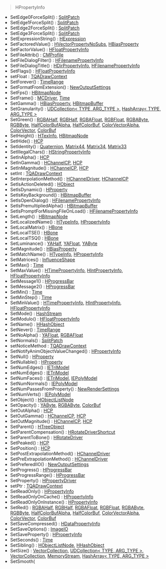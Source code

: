 >HPropertyInfo</a>
- SetEdge0ForceSplit() : <a href="classSplitPatch.md#e80d3fb08dadc9805d6ef5d8b59841a0" class="el">SplitPatch</a>
- SetEdge1ForceSplit() : <a href="classSplitPatch.md#8b5265df2c02a813d65b895e028c8fdd" class="el">SplitPatch</a>
- SetEdge2ForceSplit() : <a href="classSplitPatch.md#d5c634ccbe2f369c922c9fcc52f4512d" class="el">SplitPatch</a>
- SetEdge3ForceSplit() : <a href="classSplitPatch.md#aa076825740c6cddb8e5627d29edc1e6" class="el">SplitPatch</a>
- SetExpressionString() : <a href="classHExpression.md#f6a09012291d49e95b38a88e9f906c1e" class="el">HExpression</a>
- SetFactoredValue() : <a href="classHVectorPropertyNoSubs.md#211cab0010b115e42c5829678a67dfed" class="el">HVectorPropertyNoSubs</a>, <a href="classHBiasProperty.md#211cab0010b115e42c5829678a67dfed" class="el">HBiasProperty</a>
- SetFactorValue() : <a href="classHFloatPropertyInfo.md#ad4ed5c613e233cf465b8feac67f63d3" class="el">HFloatPropertyInfo</a>
- SetFileAttrib() : <a href="classCMProfile.md#bc002d6599bf82e8b1f32b3e2f83202c" class="el">CMProfile</a>
- SetFileDialogFilter() : <a href="classHFilenamePropertyInfo.md#a2c547ffd33a935866c2797da703ef6f" class="el">HFilenamePropertyInfo</a>
- SetFileDialogTitle() : <a href="classHDirPropertyInfo.md#bcc9cdb4450664383abcee68acdab818" class="el">HDirPropertyInfo</a>, <a href="classHFilenamePropertyInfo.md#bcc9cdb4450664383abcee68acdab818" class="el">HFilenamePropertyInfo</a>
- SetFlags() : <a href="classHFloatPropertyInfo.md#f217ff34efa649b563bc05baa0ffcc00" class="el">HFloatPropertyInfo</a>
- setFloat : <a href="structTQADrawContext.md#f913f8880efe5f165ade8f9dc910c182" class="el">TQADrawContext</a>
- SetForever() : <a href="classTimeRange.md#2dadd5e2d68894806a8e28757c1a3118" class="el">TimeRange</a>
- SetFormatFromExtension() : <a href="classNewOutputSettings.md#88cf1379cc7d0ab044c5c13727deb8b9" class="el">NewOutputSettings</a>
- SetFps() : <a href="classHBitmapNode.md#01f124db0da9e88f374426f626c7d711" class="el">HBitmapNode</a>
- SetFrame() : <a href="classMCDriver.md#da19134c17e87dcf016d74ac7d7557e9" class="el">MCDriver</a>, <a href="classTime.md#20854ae56548bf823cbd741c61071707" class="el">Time</a>
- SetGamma() : <a href="classHBiasProperty.md#7042759c986c1e73513913b03db1bd4a" class="el">HBiasProperty</a>, <a href="classHBitmapBuffer.md#cc188c9e2068e7191e13651b0d800afc" class="el">HBitmapBuffer</a>
- SetGranularity() : <a href="classUDCollection.md#3baf74a81ccd00c867601be0fc5e511c" class="el">UDCollection&lt; TYPE, ARG_TYPE &gt;</a>, <a href="classHashArray.md#3baf74a81ccd00c867601be0fc5e511c" class="el">HashArray&lt; TYPE, ARG_TYPE &gt;</a>
- SetGreen() : <a href="classRGBAHalf.md#5e60890aa9eec70ae51bba216d58b9be" class="el">RGBAHalf</a>, <a href="classRGBHalf.md#5e60890aa9eec70ae51bba216d58b9be" class="el">RGBHalf</a>, <a href="classRGBAFloat.md#a78ae297f8f5b212bd4b0ec78512e479" class="el">RGBAFloat</a>, <a href="classRGBFloat.md#a78ae297f8f5b212bd4b0ec78512e479" class="el">RGBFloat</a>, <a href="classRGBAByte.md#331230b42dbdf273e6024283cdf3546d" class="el">RGBAByte</a>, <a href="classRGBByte.md#331230b42dbdf273e6024283cdf3546d" class="el">RGBByte</a>, <a href="classHalfColorBufAlpha.md#5e60890aa9eec70ae51bba216d58b9be" class="el">HalfColorBufAlpha</a>, <a href="classHalfColorBuf.md#5e60890aa9eec70ae51bba216d58b9be" class="el">HalfColorBuf</a>, <a href="classColorVectorAlpha.md#a78ae297f8f5b212bd4b0ec78512e479" class="el">ColorVectorAlpha</a>, <a href="classColorVector.md#a78ae297f8f5b212bd4b0ec78512e479" class="el">ColorVector</a>, <a href="classColorBuf.md#331230b42dbdf273e6024283cdf3546d" class="el">ColorBuf</a>
- SetHeight() : <a href="classHTexInfo.md#8d71834ee3c7995fdefc719a6342e907" class="el">HTexInfo</a>, <a href="classHBitmapNode.md#feea73156231ff8f250e7f9f349e49f0" class="el">HBitmapNode</a>
- SetHide() : <a href="classHCP.md#61fd0fc633df363cec6c53535ee64691" class="el">HCP</a>
- SetIdentity() : <a href="classQuaternion.md#d59f462f5cf3ab5702c6813842619a2f" class="el">Quaternion</a>, <a href="classMatrix44.md#d59f462f5cf3ab5702c6813842619a2f" class="el">Matrix44</a>, <a href="classMatrix34.md#d59f462f5cf3ab5702c6813842619a2f" class="el">Matrix34</a>, <a href="classMatrix33.md#d59f462f5cf3ab5702c6813842619a2f" class="el">Matrix33</a>
- SetIllegalChars() : <a href="classHStringPropertyInfo.md#f16c42e1a94fbf2c38dc9ca55761c02f" class="el">HStringPropertyInfo</a>
- SetInAlpha() : <a href="classHCP.md#e521d30bb11a0e259e0ade5c5ab10d70" class="el">HCP</a>
- SetInGamma() : <a href="classHChannelCP.md#028f8d953e38e582ef8fa52f69b4f950" class="el">HChannelCP</a>, <a href="classHCP.md#028f8d953e38e582ef8fa52f69b4f950" class="el">HCP</a>
- SetInMagnitude() : <a href="classHChannelCP.md#1c73f7d5d3d103cde6333b58c9130af8" class="el">HChannelCP</a>, <a href="classHCP.md#1c73f7d5d3d103cde6333b58c9130af8" class="el">HCP</a>
- setInt : <a href="structTQADrawContext.md#8acbaaf20ccb6e3f3ddccf150163b682" class="el">TQADrawContext</a>
- SetInterpolationMethod() : <a href="classHChannelDriver.md#108ad82cc69c9fe4558afd7e297d69b9" class="el">HChannelDriver</a>, <a href="classHChannelCP.md#d325843f3e9806d8adaf8031a0d0bd8f" class="el">HChannelCP</a>
- SetIsActionDeleted() : <a href="classHObject.md#2f78bb78a01e73e7f0965cb127e2d9b4" class="el">HObject</a>
- SetIsDynamic() : <a href="classHProperty.md#b7e486ef33869678bc3671ddfc0da589" class="el">HProperty</a>
- SetIsKeyBackground() : <a href="classHBitmapBuffer.md#bb1ea4901086b219c43a00d3260a8b77" class="el">HBitmapBuffer</a>
- SetIsOpenDialog() : <a href="classHFilenamePropertyInfo.md#3b5e17a1d68b5ede618303f48fefd875" class="el">HFilenamePropertyInfo</a>
- SetIsPremultipliedAlpha() : <a href="classHBitmapBuffer.md#3e0552436f1fc4721e8c1e80eb63273e" class="el">HBitmapBuffer</a>
- SetIsPromptForMissingFileOnLoad() : <a href="classHFilenamePropertyInfo.md#871becffd07535cfd2642fe906cbc176" class="el">HFilenamePropertyInfo</a>
- SetLength() : <a href="classHBitmapNode.md#f4257287ceccc0286ca07706359b33ba" class="el">HBitmapNode</a>
- SetLocalizedName() : <a href="classHTypeInfo.md#4b3f76f886de7a48e5b43dbacae42d87" class="el">HTypeInfo</a>, <a href="classHPropertyInfo.md#4dce5307ede3d5604253f33f01fc5759" class="el">HPropertyInfo</a>
- SetLocalMatrix() : <a href="classHBone.md#afa7e6b59a0b263233a8493e062684ce" class="el">HBone</a>
- SetLocalTSE() : <a href="classHBone.md#b409be8547e0b598c2c3ce62a3221b66" class="el">HBone</a>
- SetLocalTSQ() : <a href="classHBone.md#60c4d5da3899b8aed77658c4c218b8e2" class="el">HBone</a>
- SetLuminance() : <a href="classYAHalf.md#ea274b8ecbe91242ad3f4387fda8c7c2" class="el">YAHalf</a>, <a href="classYAFloat.md#c734fbaf14c6786b5f67bc89fce22b8b" class="el">YAFloat</a>, <a href="classYAByte.md#c734fbaf14c6786b5f67bc89fce22b8b" class="el">YAByte</a>
- SetMagnitude() : <a href="classHBiasProperty.md#405ecad4f6241d645e9cc1526a83deaa" class="el">HBiasProperty</a>
- SetMatchName() : <a href="classHTypeInfo.md#c5c4ec07e922c39aaee17fdd8f8b39c5" class="el">HTypeInfo</a>, <a href="classHPropertyInfo.md#d222813c102967a2e9e21c84e4f1a53d" class="el">HPropertyInfo</a>
- SetMatrices() : <a href="classInfluenceShape.md#e976136b845128b8c3ffc6df95689a1b" class="el">InfluenceShape</a>
- SetMax() : <a href="classTime.md#c80501522212e52657cce60620c3b0ac" class="el">Time</a>
- SetMaxValue() : <a href="classHTimePropertyInfo.md#40af74ce28004bb48ea8046c2ce30638" class="el">HTimePropertyInfo</a>, <a href="classHIntPropertyInfo.md#5d8704a54cfd3fb5216875722374b7ab" class="el">HIntPropertyInfo</a>, <a href="classHFloatPropertyInfo.md#e0937695d7268eff8cc0f6b202e5d059" class="el">HFloatPropertyInfo</a>
- SetMessage1() : <a href="classHProgressBar.md#0b04baddc9070da7fd084a9580c72f07" class="el">HProgressBar</a>
- SetMessage2() : <a href="classHProgressBar.md#0fd6b4210ae8e433273baa4b9215b9bf" class="el">HProgressBar</a>
- SetMin() : <a href="classTime.md#f3ae7505b95b4f21c7add9ec531543d6" class="el">Time</a>
- SetMinStep() : <a href="classTime.md#3f8e708f9975407c2c33b78ba4eb531e" class="el">Time</a>
- SetMinValue() : <a href="classHTimePropertyInfo.md#15ffc7a6fcd6994cee8915e3e087ac8d" class="el">HTimePropertyInfo</a>, <a href="classHIntPropertyInfo.md#7bcd16fb920032b35cc416674704b154" class="el">HIntPropertyInfo</a>, <a href="classHFloatPropertyInfo.md#ae6c0e2d2e6224c00fb2daa4190ea1bc" class="el">HFloatPropertyInfo</a>
- SetMode() : <a href="classHashStream.md#e840a4630a40ba4ccbdc2eafe1ca6345" class="el">HashStream</a>
- SetModulo() : <a href="classHFloatPropertyInfo.md#9bbc9a5719a2828567edcf0e858040d9" class="el">HFloatPropertyInfo</a>
- SetName() : <a href="classHHashObject.md#7f64499486374a6a28d8e1f7f70783cc" class="el">HHashObject</a>
- SetNever() : <a href="classTimeRange.md#42da6dd1acca4b9633ff4ff13c9be522" class="el">TimeRange</a>
- SetNoAlpha() : <a href="classYAFloat.md#db38b9202947ac88df307015094a9700" class="el">YAFloat</a>, <a href="classRGBAFloat.md#1ff675c0a425a39ce965fe3333558c04" class="el">RGBAFloat</a>
- SetNormals() : <a href="classSplitPatch.md#8232070a5aa3a0bfc0789ed6fe9aaabc" class="el">SplitPatch</a>
- setNoticeMethod : <a href="structTQADrawContext.md#2df9e905da45ac79adb7dbb85552f234" class="el">TQADrawContext</a>
- SetNotifyAnimObjectValueChanged() : <a href="classHPropertyInfo.md#30cd45504515931e33091c62895648af" class="el">HPropertyInfo</a>
- SetNull() : <a href="classHProperty.md#7fae027df1e9f03516cac6434a37f2c1" class="el">HProperty</a>
- SetNullable() : <a href="classHProperty.md#cbd61dc08126db414ea7665d12ac6e87" class="el">HProperty</a>
- SetNumEdges() : <a href="classIETriModel.md#b2f66e2517de65e5240659db78c4c1ed" class="el">IETriModel</a>
- setNumEdges() : <a href="classIETriModel.md#705795b9fe03879d3839acebe21a7ede" class="el">IETriModel</a>
- SetNumFaces() : <a href="classIETriModel.md#20baa2fc60c7f945bbd199e103a37a4e" class="el">IETriModel</a>, <a href="classIEPolyModel.md#20baa2fc60c7f945bbd199e103a37a4e" class="el">IEPolyModel</a>
- SetNumNormals() : <a href="classIEPolyModel.md#14411380fc34eb4334dfe70aeb794911" class="el">IEPolyModel</a>
- SetNumPassesFromProperty() : <a href="classNewRenderSettings.md#b6822691011ea75957ee91dfbc391831" class="el">NewRenderSettings</a>
- SetNumVerts() : <a href="classIEPolyModel.md#ab7bd8026c6d5497b2be10a33fb80e09" class="el">IEPolyModel</a>
- SetObject() : <a href="classHObjectListNode.md#3e947bfe32dd0d6e08c91e1b5d8f22e7" class="el">HObjectListNode</a>
- SetOpacity() : <a href="classYAByte.md#d540a7f9be1f9038a2b11c24267eb97d" class="el">YAByte</a>, <a href="classRGBAByte.md#d540a7f9be1f9038a2b11c24267eb97d" class="el">RGBAByte</a>, <a href="classColorBuf.md#d540a7f9be1f9038a2b11c24267eb97d" class="el">ColorBuf</a>
- SetOutAlpha() : <a href="classHCP.md#ef2cc8257e767fc03db20fa93df773fc" class="el">HCP</a>
- SetOutGamma() : <a href="classHChannelCP.md#636fe8e1625a2c1580e5491cbdb2ab65" class="el">HChannelCP</a>, <a href="classHCP.md#636fe8e1625a2c1580e5491cbdb2ab65" class="el">HCP</a>
- SetOutMagnitude() : <a href="classHChannelCP.md#b4112049635151748ddce0b6ac2f3eef" class="el">HChannelCP</a>, <a href="classHCP.md#b4112049635151748ddce0b6ac2f3eef" class="el">HCP</a>
- SetParent() : <a href="classHTreeObject.md#eb451c59cc9d433921288eea41502eac" class="el">HTreeObject</a>
- SetParentCompensation() : <a href="classHRotateDriverShortcut.md#773bb1b381ec80eb0481f89b42743f95" class="el">HRotateDriverShortcut</a>
- SetParentToBone() : <a href="classHRotateDriver.md#a499fa7b57ff4669e8a2c66623410d8e" class="el">HRotateDriver</a>
- SetPeaked() : <a href="classHCP.md#c726ac6507408fddb8cadcdf395692ab" class="el">HCP</a>
- SetPosition() : <a href="classHCP.md#e3d2c16b3a71f4a91119a9a9a9880701" class="el">HCP</a>
- SetPostExtrapolationMethod() : <a href="classHChannelDriver.md#6ab909369333e14ff190fd10de303fd2" class="el">HChannelDriver</a>
- SetPreExtrapolationMethod() : <a href="classHChannelDriver.md#a6028cb528dc72f4429c6ed014dd247e" class="el">HChannelDriver</a>
- SetPreferedIIO() : <a href="classNewOutputSettings.md#a91c31e39ce94a8452007bb95c85082b" class="el">NewOutputSettings</a>
- SetProgress() : <a href="classHProgressBar.md#6e23069a959987c864f4abedb8cfb839" class="el">HProgressBar</a>
- SetProgressRange() : <a href="classHProgressBar.md#ad083bbc8485ce54877b21986b4347ed" class="el">HProgressBar</a>
- SetProperty() : <a href="classHPropertyDriver.md#0ccaf013ef5ff17991c689fb63123137" class="el">HPropertyDriver</a>
- setPtr : <a href="structTQADrawContext.md#b8e52bdd6d831b924b2f793f049c8420" class="el">TQADrawContext</a>
- SetReadOnly() : <a href="classHPropertyInfo.md#58b80564347504a8271e0de3932d97f8" class="el">HPropertyInfo</a>
- SetReadOnlyOnCache() : <a href="classHPropertyInfo.md#1e9f7b397dcd54124cc2cece899d889e" class="el">HPropertyInfo</a>
- SetReadOnlyOnInstance() : <a href="classHPropertyInfo.md#9b22eae709aa6aa81190e6a13273e1bc" class="el">HPropertyInfo</a>
- SetRed() : <a href="classRGBAHalf.md#ca54356b02ccbf89bf74932ca615d9d3" class="el">RGBAHalf</a>, <a href="classRGBHalf.md#ca54356b02ccbf89bf74932ca615d9d3" class="el">RGBHalf</a>, <a href="classRGBAFloat.md#d7273911cb90fe6ee6f7ba06eaa288b4" class="el">RGBAFloat</a>, <a href="classRGBFloat.md#d7273911cb90fe6ee6f7ba06eaa288b4" class="el">RGBFloat</a>, <a href="classRGBAByte.md#9094715e2cd64cfe154c5db24096b5f7" class="el">RGBAByte</a>, <a href="classRGBByte.md#9094715e2cd64cfe154c5db24096b5f7" class="el">RGBByte</a>, <a href="classHalfColorBufAlpha.md#ca54356b02ccbf89bf74932ca615d9d3" class="el">HalfColorBufAlpha</a>, <a href="classHalfColorBuf.md#ca54356b02ccbf89bf74932ca615d9d3" class="el">HalfColorBuf</a>, <a href="classColorVectorAlpha.md#d7273911cb90fe6ee6f7ba06eaa288b4" class="el">ColorVectorAlpha</a>, <a href="classColorVector.md#d7273911cb90fe6ee6f7ba06eaa288b4" class="el">ColorVector</a>, <a href="classColorBuf.md#9094715e2cd64cfe154c5db24096b5f7" class="el">ColorBuf</a>
- SetSaveCompressed() : <a href="classHDataPropertyInfo.md#345ac6c05abcbc1230779e9242ea89e8" class="el">HDataPropertyInfo</a>
- SetSaveOptions() : <a href="classImageIO.md#c3cb38eb00c293dd5ea6727fdd14a47d" class="el">ImageIO</a>
- SetSaveProperty() : <a href="classHPropertyInfo.md#28d2e2b5ddd8487ae17e42ce4811e026" class="el">HPropertyInfo</a>
- SetSeconds() : <a href="classTime.md#7d29718bb8d003466def06e16b081af0" class="el">Time</a>
- SetSibling() : <a href="classHObjectListNode.md#b0561d0cdc63df61dda8285fb63ef6b4" class="el">HObjectListNode</a>, <a href="classHHashObject.md#efd04a26a8bc6bd1afcfd97c10d3083c" class="el">HHashObject</a>
- SetSize() : <a href="classVectorCollection.md#7b8fd25de7858cfef37028cd4d8f52de" class="el">VectorCollection</a>, <a href="classUDCollection.md#7b8fd25de7858cfef37028cd4d8f52de" class="el">UDCollection&lt; TYPE, ARG_TYPE &gt;</a>, <a href="classVectorCollection.md#7b8fd25de7858cfef37028cd4d8f52de" class="el">VectorCollection</a>, <a href="classMemoryStream.md#b63607db495a8777691df371f2a30962" class="el">MemoryStream</a>, <a href="classHashArray.md#7b8fd25de7858cfef37028cd4d8f52de" class="el">HashArray&lt; TYPE, ARG_TYPE &gt;</a>
- SetSmooth(